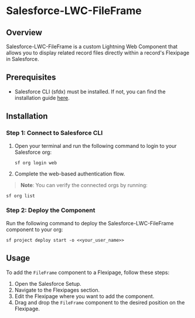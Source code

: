 # Salesforce-LWC-FileFrame

## Overview

Salesforce-LWC-FileFrame is a custom Lightning Web Component that allows you to display related record files directly within a record's Flexipage in Salesforce.

## Prerequisites

- Salesforce CLI (sfdx) must be installed. If not, you can find the installation guide [here](https://developer.salesforce.com/docs/atlas.en-us.sfdx_setup.meta/sfdx_setup/sfdx_setup_install_cli.htm).

## Installation

### Step 1: Connect to Salesforce CLI

1. Open your terminal and run the following command to login to your Salesforce org:
   ```
   sf org login web
   ```
2. Complete the web-based authentication flow.

> **Note**: You can verify the connected orgs by running:

`sf org list`

### Step 2: Deploy the Component

Run the following command to deploy the Salesforce-LWC-FileFrame component to your org:

`sf project deploy start -o <<your_user_name>>`

## Usage

To add the `FileFrame` component to a Flexipage, follow these steps:

1. Open the Salesforce Setup.
2. Navigate to the Flexipages section.
3. Edit the Flexipage where you want to add the component.
4. Drag and drop the `FileFrame` component to the desired position on the Flexipage.
